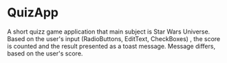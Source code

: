QuizApp
===================================

A short quizz game application that main subject is Star Wars Universe. Based on the user's input (RadioButtons, EditText, CheckBoxes) , the score is counted and the result presented as a toast message. Message differs, based on the user's score.

